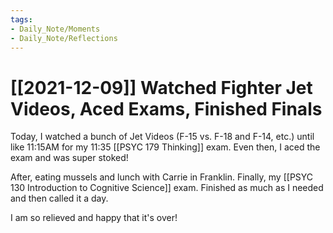 ```yaml
---
tags:
- Daily_Note/Moments
- Daily_Note/Reflections
---
```


# [[2021-12-09]] Watched Fighter Jet Videos, Aced Exams, Finished Finals

 

Today, I watched a bunch of Jet Videos (F-15 vs. F-18 and F-14, etc.) until like 11:15AM for my 11:35 [[PSYC 179 Thinking]] exam. Even then, I aced the exam and was super stoked!

After, eating mussels and lunch with Carrie in Franklin. Finally, my [[PSYC 130 Introduction to Cognitive Science]] exam. Finished as much as I needed and then called it a day.

I am so relieved and happy that it's over!